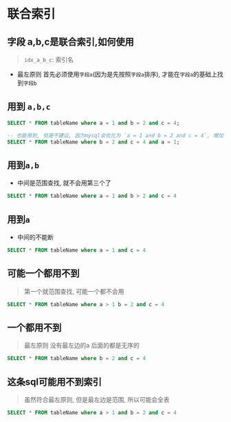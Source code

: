 # 联合索引

## 字段 a,b,c是联合索引,如何使用
> `idx_a_b_c`: 索引名
- 最左原则
首先必须使用`字段a`(因为是先按照`字段a`排序), 才能在`字段a`的基础上找到`字段b`

## 用到 `a,b,c`
```sql
SELECT * FROM tableName where a = 1 and b = 2 and c = 4;

-- 也能用到, 但是不建议, 因为mysql会优化为 `a = 1 and b = 2 and c = 4`, 增加了mysql负担
SELECT * FROM tableName where b = 2 and c = 4 and a = 1;
```

## 用到`a,b`
- 中间是范围查找, 就不会用第三个了
```sql
SELECT * FROM tableName where a = 1 and b > 2 and c = 4
```

## 用到`a`
- 中间的不能断
```sql
SELECT * FROM tableName where a = 1 and c = 4
```

## 可能一个都用不到
> 第一个就范围查找, 可能一个都不会用
```sql
SELECT * FROM tableName where a > 1 b = 2 and c = 4
```

## 一个都用不到
> 最左原则
> 没有最左边的a 后面的都是无序的
```sql
SELECT * FROM tableName where b = 2 and c = 4
```


## 这条sql可能用不到索引
> 虽然符合最左原则, 但是最左边是范围, 所以可能会全表
```sql
SELECT * FROM tableName where a > 1 and b = 2 and c = 4
```